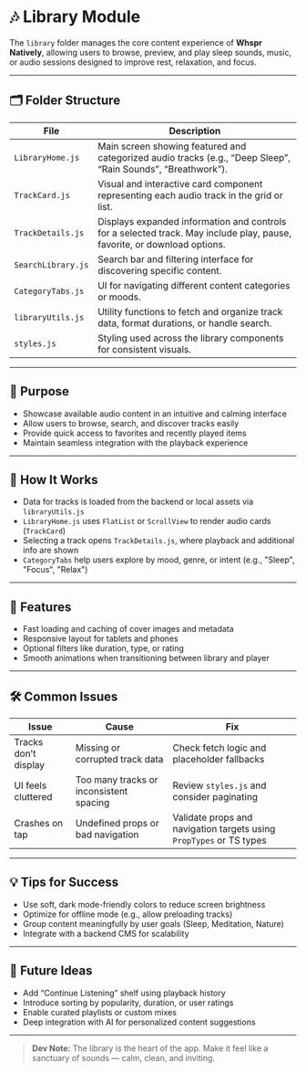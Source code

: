# 🎶 Library Module

The `library` folder manages the core content experience of **Whspr Natively**, allowing users to browse, preview, and play sleep sounds, music, or audio sessions designed to improve rest, relaxation, and focus.

---

## 🗂 Folder Structure

| File | Description |
|------|-------------|
| `LibraryHome.js` | Main screen showing featured and categorized audio tracks (e.g., “Deep Sleep”, “Rain Sounds”, “Breathwork”). |
| `TrackCard.js` | Visual and interactive card component representing each audio track in the grid or list. |
| `TrackDetails.js` | Displays expanded information and controls for a selected track. May include play, pause, favorite, or download options. |
| `SearchLibrary.js` | Search bar and filtering interface for discovering specific content. |
| `CategoryTabs.js` | UI for navigating different content categories or moods. |
| `libraryUtils.js` | Utility functions to fetch and organize track data, format durations, or handle search. |
| `styles.js` | Styling used across the library components for consistent visuals. |

---

## 🎯 Purpose

- Showcase available audio content in an intuitive and calming interface
- Allow users to browse, search, and discover tracks easily
- Provide quick access to favorites and recently played items
- Maintain seamless integration with the playback experience

---

## 🔄 How It Works

- Data for tracks is loaded from the backend or local assets via `libraryUtils.js`
- `LibraryHome.js` uses `FlatList` or `ScrollView` to render audio cards (`TrackCard`)
- Selecting a track opens `TrackDetails.js`, where playback and additional info are shown
- `CategoryTabs` help users explore by mood, genre, or intent (e.g., "Sleep", "Focus", "Relax")

---

## 🧠 Features

- Fast loading and caching of cover images and metadata
- Responsive layout for tablets and phones
- Optional filters like duration, type, or rating
- Smooth animations when transitioning between library and player

---

## 🛠 Common Issues

| Issue | Cause | Fix |
|-------|-------|-----|
| Tracks don’t display | Missing or corrupted track data | Check fetch logic and placeholder fallbacks |
| UI feels cluttered | Too many tracks or inconsistent spacing | Review `styles.js` and consider paginating |
| Crashes on tap | Undefined props or bad navigation | Validate props and navigation targets using `PropTypes` or TS types |

---

## 💡 Tips for Success

- Use soft, dark mode-friendly colors to reduce screen brightness
- Optimize for offline mode (e.g., allow preloading tracks)
- Group content meaningfully by user goals (Sleep, Meditation, Nature)
- Integrate with a backend CMS for scalability

---

## 🚀 Future Ideas

- Add “Continue Listening” shelf using playback history
- Introduce sorting by popularity, duration, or user ratings
- Enable curated playlists or custom mixes
- Deep integration with AI for personalized content suggestions

---

> **Dev Note:** The library is the heart of the app. Make it feel like a sanctuary of sounds — calm, clean, and inviting.
